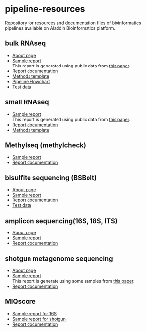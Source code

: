 # pipeline-resources
Repository for resources and documentation files of bioinformatics pipelines available on Aladdin Bioinformatics platform. 

## bulk RNAseq
* [About page](about_pages/about_RNAseq.md)
* [Sample report](https://zymo-research.github.io/pipeline-resources/reports/RNAseq_sample_report.html)<br>
This report is generated using public data from [this paper](https://www.ncbi.nlm.nih.gov/pubmed/26952870).
* [Report documentation](report_docs/RNAseq_documentation.md)
* [Methods template](methods_docs/RNAseq_method.docx)
* [Pipeline Flowchart](images/RNAseq/RNAseq_flowchart.png)
* [Test data](test_data/RNAseq/aladdin_test_data.zip)

## small RNAseq
* [Sample report](https://zymo-research.github.io/pipeline-resources/reports/smRNAseq_sample_report.html)<br>
This report is generated using public data from [this paper](https://www.ncbi.nlm.nih.gov/pmc/articles/PMC5766192).
* [Report documentation](report_docs/smRNAseq_documentation.md)
* [Methods template](method_docs/smallRNAseq_method.docx)

## Methylseq (methylcheck)
* [Sample report](https://zymo-research.github.io/pipeline-resources/reports/methylseq_sample_report.html)
* [Report documentation](report_docs/methylcheck_documentation.md)

## bisulfite sequencing (BSBolt)
* [About page](about_pages/about_BSBolt.md)
* [Sample report](https://zymo-research.github.io/pipeline-resources/reports/BSBolt_sample_report.html)
* [Report documentation](report_docs/BSBolt_documentation.md)
* [Test data](test_data/BSBolt/bsbolt_test_data.zip)

## amplicon sequencing(16S, 18S, ITS)
* [About page](about_pages/about_ampliseq.md)
* [Sample report](https://zymo-research.github.io/pipeline-resources/reports/ampliseq_sample_report.html)
* [Report documentation](report_docs/ampliseq_documentation.md)

## shotgun metagenome sequencing
* [About page](about_pages/about_shotgun.md)
* [Sample report](https://zymo-research.github.io/pipeline-resources/reports/shotgun_sample_report.html)<br>
This report is generate using some samples from [this paper](https://pubmed.ncbi.nlm.nih.gov/35614211).
* [Report documentation](report_docs/shotgun_documentation.md)

## MIQscore
* [Sample report for 16S](https://zymo-research.github.io/pipeline-resources/reports/MIQscore_16S_sample_report.html)
* [Sample report for shotgun](https://zymo-research.github.io/pipeline-resources/reports/MIQscore_shotgun_sample_report.html)
* [Report documentation](report_docs/MIQscore_documentation.md)

